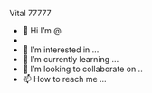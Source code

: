 Vital 77777
- 👋 Hi I’m @
- 
- 👀 I’m interested in ...
- 🌱 I’m currently learning ...
- 💞️ I’m looking to collaborate on ..
- 📫 How to reach me ...

<!---
VitalikParaschuk/VitalikParaschuk is a ✨ special ✨ repository because its `README.md` (this file) appears on your GitHub profile.
You can click the Preview link to take a look at your changes.
--->

